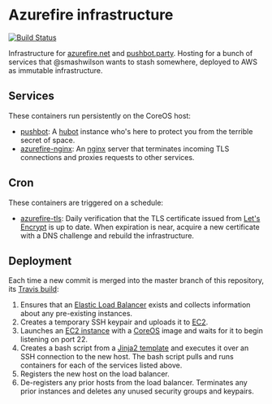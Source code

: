# Azurefire infrastructure

[![Build Status](https://travis-ci.org/smashwilson/azurefire-infra.svg?branch=master)](https://travis-ci.org/smashwilson/azurefire-infra)

Infrastructure for [azurefire.net](https://azurefire.net/) and [pushbot.party](https://pushbot.party/). Hosting for a bunch of services that @smashwilson wants to stash somewhere, deployed to AWS as immutable infrastructure.

## Services

These containers run persistently on the CoreOS host:

* [pushbot](https://github.com/smashwilson/pushbot): A [hubot](https://hubot.github.com/) instance who's here to protect you from the terrible secret of space.
* [azurefire-nginx](https://github.com/smashwilson/azurefire-nginx): An [nginx](https://nginx.org/en/docs/) server that terminates incoming TLS connections and proxies requests to other services.

## Cron

These containers are triggered on a schedule:

* [azurefire-tls](https://github.com/smashwilson/azurefire-tls): Daily verification that the TLS certificate issued from [Let's Encrypt](https://letsencrypt.org/) is up to date. When expiration is near, acquire a new certificate with a DNS challenge and rebuild the infrastructure.

## Deployment

Each time a new commit is merged into the master branch of this repository, its [Travis build](https://travis-ci.org/smashwilson/azurefire-infra/branches/):

1. Ensures that an [Elastic Load Balancer](http://docs.aws.amazon.com/elasticloadbalancing/latest/classic/introduction.html) exists and collects information about any pre-existing instances.
2. Creates a temporary SSH keypair and uploads it to [EC2](http://docs.aws.amazon.com/AWSEC2/latest/UserGuide/ec2-key-pairs.html).
3. Launches an [EC2 instance](http://docs.aws.amazon.com/AWSEC2/latest/UserGuide/concepts.html) with a [CoreOS]() image and waits for it to begin listening on port 22.
4. Creates a bash script from a [Jinja2 template](./template/bootstrap.sh.j2) and executes it over an SSH connection to the new host. The bash script pulls and runs containers for each of the services listed above.
5. Registers the new host on the load balancer.
6. De-registers any prior hosts from the load balancer. Terminates any prior instances and deletes any unused security groups and keypairs.
